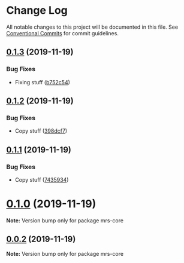 # Change Log

All notable changes to this project will be documented in this file.
See [Conventional Commits](https://conventionalcommits.org) for commit guidelines.

## [0.1.3](https://github.com/jasonhealy/monorepo-semantic/compare/v0.1.2...v0.1.3) (2019-11-19)


### Bug Fixes

* Fixing stuff ([b752c54](https://github.com/jasonhealy/monorepo-semantic/commit/b752c540892c259eee3285fc507fc57f06aeaf00))





## [0.1.2](https://github.com/jasonhealy/monorepo-semantic/compare/v0.1.1...v0.1.2) (2019-11-19)


### Bug Fixes

* Copy stuff ([398dcf7](https://github.com/jasonhealy/monorepo-semantic/commit/398dcf7fb8aea152690e54596325e8475204433f))





## [0.1.1](https://github.com/jasonhealy/monorepo-semantic/compare/v0.1.0...v0.1.1) (2019-11-19)


### Bug Fixes

* Copy stuff ([7435934](https://github.com/jasonhealy/monorepo-semantic/commit/74359341d2d6a77f53b350414d73f53cfb002936))





# [0.1.0](https://github.com/jasonhealy/monorepo-semantic/compare/v0.0.2...v0.1.0) (2019-11-19)

**Note:** Version bump only for package mrs-core





## [0.0.2](https://github.com/jasonhealy/monorepo-semantic/compare/v0.0.1...v0.0.2) (2019-11-19)

**Note:** Version bump only for package mrs-core

